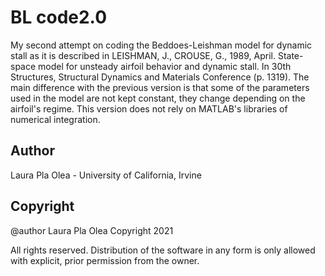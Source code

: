 # BL code2.0

My second attempt on coding the Beddoes-Leishman model for dynamic stall as it is described in LEISHMAN, J., CROUSE, G., 1989, April. State-space model for unsteady airfoil behavior and dynamic stall. In 30th Structures, Structural Dynamics and Materials Conference (p. 1319). The main difference with the previous version is that some of the parameters used in the model are not kept constant, they change depending on the airfoil's regime. This version does not rely on MATLAB's libraries of numerical integration.

## Author

Laura Pla Olea - University of California, Irvine

## Copyright

@author Laura Pla Olea
Copyright 2021

All rights reserved.
Distribution of the software in any form is only allowed with explicit, prior permission from the owner.
